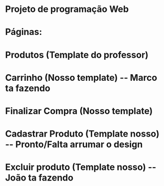 # Projeto de programação Web

# Páginas: 
#  Produtos (Template do professor)
#  Carrinho (Nosso template) -- Marco ta fazendo
#  Finalizar Compra (Nosso template)
#  Cadastrar Produto (Template nosso) -- Pronto/Falta arrumar o design 
#  Excluir produto (Template nosso) -- João ta fazendo

